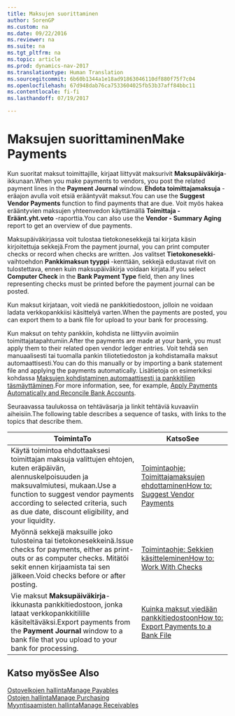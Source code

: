 ```yaml
---
title: Maksujen suorittaminen
author: SorenGP
ms.custom: na
ms.date: 09/22/2016
ms.reviewer: na
ms.suite: na
ms.tgt_pltfrm: na
ms.topic: article
ms.prod: dynamics-nav-2017
ms.translationtype: Human Translation
ms.sourcegitcommit: 6b60b1344a1e18ad91863046110df880f75f7c04
ms.openlocfilehash: 67d948dab76ca7533604025fb53b37aff84bbc11
ms.contentlocale: fi-fi
ms.lasthandoff: 07/19/2017

---
```


# <a name="make-payments"></a><span data-ttu-id="c07c9-102">Maksujen suorittaminen</span><span class="sxs-lookup"><span data-stu-id="c07c9-102">Make Payments</span></span>
<span data-ttu-id="c07c9-103">Kun suoritat maksut toimittajille, kirjaat liittyvät maksurivit **Maksupäiväkirja**-ikkunaan.</span><span class="sxs-lookup"><span data-stu-id="c07c9-103">When you make payments to vendors, you post the related payment lines in the **Payment Journal** window.</span></span> <span data-ttu-id="c07c9-104">**Ehdota toimittajamaksuja** -eräajon avulla voit etsiä erääntyvät maksut.</span><span class="sxs-lookup"><span data-stu-id="c07c9-104">You can use the **Suggest Vendor Payments** function to find payments that are due.</span></span> <span data-ttu-id="c07c9-105">Voit myös hakea erääntyvien maksujen yhteenvedon käyttämällä **Toimittaja - Eräänt.yht.veto** -raporttia.</span><span class="sxs-lookup"><span data-stu-id="c07c9-105">You can also use the **Vendor - Summary Aging** report to get an overview of due payments.</span></span>

<span data-ttu-id="c07c9-106">Maksupäiväkirjassa voit tulostaa tietokonesekkejä tai kirjata käsin kirjoitettuja sekkejä.</span><span class="sxs-lookup"><span data-stu-id="c07c9-106">From the payment journal, you can print computer checks or record when checks are written.</span></span> <span data-ttu-id="c07c9-107">Jos valitset **Tietokonesekki**-vaihtoehdon **Pankkimaksun tyyppi** -kenttään, sekkejä edustavat rivit on tulostettava, ennen kuin maksupäiväkirja voidaan kirjata.</span><span class="sxs-lookup"><span data-stu-id="c07c9-107">If you select **Computer Check** in the **Bank Payment Type** field, then any lines representing checks must be printed before the payment journal can be posted.</span></span>

<span data-ttu-id="c07c9-108">Kun maksut kirjataan, voit viedä ne pankkitiedostoon, jolloin ne voidaan ladata verkkopankkiisi käsittelyä varten.</span><span class="sxs-lookup"><span data-stu-id="c07c9-108">When the payments are posted, you can export them to a bank file for upload to your bank for processing.</span></span>

<span data-ttu-id="c07c9-109">Kun maksut on tehty pankkiin, kohdista ne liittyviin avoimiin toimittajatapahtumiin.</span><span class="sxs-lookup"><span data-stu-id="c07c9-109">After the payments are made at your bank, you must apply them to their related open vendor ledger entries.</span></span> <span data-ttu-id="c07c9-110">Voit tehdä sen manuaalisesti tai tuomalla pankin tiliotetiedoston ja kohdistamalla maksut automaattisesti.</span><span class="sxs-lookup"><span data-stu-id="c07c9-110">You can do this manually or by importing a bank statement file and applying the payments automatically.</span></span> <span data-ttu-id="c07c9-111">Lisätietoja on esimerkiksi kohdassa [Maksujen kohdistaminen automaattisesti ja pankkitilien täsmäyttäminen](receivables-apply-payments-auto-reconcile-bank-accounts.md).</span><span class="sxs-lookup"><span data-stu-id="c07c9-111">For more information, see, for example, [Apply Payments Automatically and Reconcile Bank Accounts](receivables-apply-payments-auto-reconcile-bank-accounts.md).</span></span>

<span data-ttu-id="c07c9-112">Seuraavassa taulukossa on tehtäväsarja ja linkit tehtäviä kuvaaviin aiheisiin.</span><span class="sxs-lookup"><span data-stu-id="c07c9-112">The following table describes a sequence of tasks, with links to the topics that describe them.</span></span>

|<span data-ttu-id="c07c9-113">Toiminta</span><span class="sxs-lookup"><span data-stu-id="c07c9-113">To</span></span> |<span data-ttu-id="c07c9-114">Katso</span><span class="sxs-lookup"><span data-stu-id="c07c9-114">See</span></span> |
|---|----|
|<span data-ttu-id="c07c9-115">Käytä toimintoa ehdottaaksesi toimittajan maksuja valittujen ehtojen, kuten eräpäivän, alennuskelpoisuuden ja maksuvalmiutesi, mukaan.</span><span class="sxs-lookup"><span data-stu-id="c07c9-115">Use a function to suggest vendor payments according to selected criteria, such as due date, discount eligibility, and your liquidity.</span></span>|[<span data-ttu-id="c07c9-116">Toimintaohje: Toimittajamaksujen ehdottaminen</span><span class="sxs-lookup"><span data-stu-id="c07c9-116">How to: Suggest Vendor Payments</span></span>](payables-how-suggest-vendor-payments.md)|
|<span data-ttu-id="c07c9-117">Myönnä sekkejä maksuille joko tulosteina tai tietokonesekkeinä.</span><span class="sxs-lookup"><span data-stu-id="c07c9-117">Issue checks for payments, either as print-outs or as computer checks.</span></span> <span data-ttu-id="c07c9-118">Mitätöi sekit ennen kirjaamista tai sen jälkeen.</span><span class="sxs-lookup"><span data-stu-id="c07c9-118">Void checks before or after posting.</span></span>|[<span data-ttu-id="c07c9-119">Toimintaohje: Sekkien käsitteleminen</span><span class="sxs-lookup"><span data-stu-id="c07c9-119">How to: Work With Checks</span></span>](payables-how-work-checks.md)|
|<span data-ttu-id="c07c9-120">Vie maksut **Maksupäiväkirja**-ikkunasta pankkitiedostoon, jonka lataat verkkopankkitilille käsiteltäväksi.</span><span class="sxs-lookup"><span data-stu-id="c07c9-120">Export payments from the **Payment Journal** window to a bank file that you upload to your bank for processing.</span></span>|[<span data-ttu-id="c07c9-121">Kuinka maksut viedään pankkitiedostoon</span><span class="sxs-lookup"><span data-stu-id="c07c9-121">How to: Export Payments to a Bank File</span></span>](payables-how-export-payments-bank-file.md)|

## <a name="see-also"></a><span data-ttu-id="c07c9-122">Katso myös</span><span class="sxs-lookup"><span data-stu-id="c07c9-122">See Also</span></span>
[<span data-ttu-id="c07c9-123">Ostovelkojen hallinta</span><span class="sxs-lookup"><span data-stu-id="c07c9-123">Manage Payables</span></span>](payables-manage-payables.md)  
[<span data-ttu-id="c07c9-124">Ostojen hallinta</span><span class="sxs-lookup"><span data-stu-id="c07c9-124">Manage Purchasing</span></span>](purchasing-manage-purchasing.md)  
[<span data-ttu-id="c07c9-125">Myyntisaamisten hallinta</span><span class="sxs-lookup"><span data-stu-id="c07c9-125">Manage Receivables</span></span>](receivables-manage-receivables.md)


